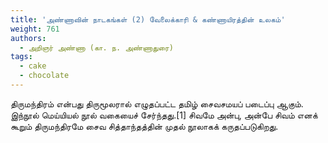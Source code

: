 ```yaml
---
title: 'அண்ணாவின் நாடகங்கள் (2) வேலைக்காரி & கண்ணாயிரத்தின் உலகம்'
weight: 761
authors:
  - அறிஞர் அண்ணா (கா. ந. அண்ணாதுரை)
tags:
  - cake
  - chocolate
---
```


திருமந்திரம் என்பது திருமூலரால் எழுதப்பட்ட தமிழ் சைவசமயப் படைப்பு ஆகும். இந்நூல் மெய்யியல் நூல் வகையைச் சேர்ந்தது.[1] சிவமே அன்பு, அன்பே சிவம் எனக் கூறும் திருமந்திரமே சைவ சித்தாந்தத்தின் முதல் நூலாகக் கருதப்படுகிறது.
